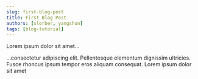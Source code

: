 ```yaml
---
slug: first-blog-post
title: First Blog Post
authors: [slorber, yangshun]
tags: [blog-tutorial]
---
```


Lorem ipsum dolor sit amet...

<!-- truncate -->

...consectetur adipiscing elit. Pellentesque elementum dignissim ultricies. Fusce rhoncus ipsum tempor eros aliquam consequat. Lorem ipsum dolor sit amet
